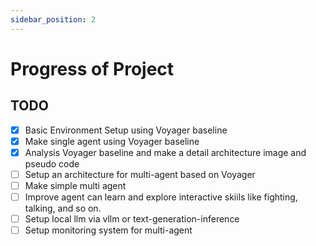 ```yaml
---
sidebar_position: 2
---
```


# Progress of Project
## TODO 
- [x] Basic Environment Setup using Voyager baseline
- [x] Make single agent using Voyager baseline
- [x] Analysis Voyager baseline and make a detail architecture image and pseudo code
- [ ] Setup an architecture for multi-agent based on Voyager
- [ ] Make simple multi agent 
- [ ] Improve agent can learn and explore interactive skiils like fighting, talking, and so on.
- [ ] Setup local llm via vllm or text-generation-inference
- [ ] Setup monitoring system for multi-agent
